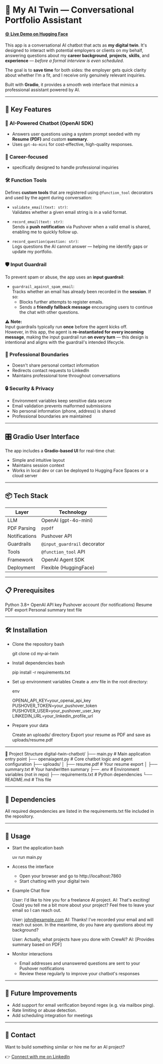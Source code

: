 # 🧠 My AI Twin — Conversational Portfolio Assistant
[🟢 **Live Demo on Hugging Face**](https://huggingface.co/spaces/rrajaram/My-Professional-AI-Twin)

This app is a conversational AI chatbot that acts as **my digital twin**. It's designed to interact with potential employers or clients on my behalf, answering questions about my **career background**, **projects**, **skills**, and **experience** — *before a formal interview is even scheduled.*

The goal is to **save time** for both sides: the employer gets quick clarity about whether I'm a fit, and I receive only genuinely relevant inquiries.

Built with **Gradio**, it provides a smooth web interface that mimics a professional assistant powered by AI.

---

## 🚀 Key Features

### 🤖 AI-Powered Chatbot (OpenAI SDK)
- Answers user questions using a system prompt seeded with my **Resume (PDF)** and custom **summary**.
- Uses `gpt-4o-mini` for cost-effective, high-quality responses.

### 💼 Career-focused
- specifically designed to handle professional inquiries


### 🛠️ Function Tools
Defines **custom tools** that are registered using `@function_tool` decorators and used by the agent during conversation:

- `validate_email(text: str)`:  
  Validates whether a given email string is in a valid format.

 - `record_email(text: str)`:  
  Sends a **push notification** via Pushover when a valid email is shared, enabling me to quickly follow up.
  
- `record_question(question: str)`:  
  Logs questions the AI cannot answer — helping me identify gaps or update my portfolio.

### 🛡️ Input Guardrail
To prevent spam or abuse, the app uses an **input guardrail**:

- `guardrail_against_spam_email`:  
  Tracks whether an email has already been recorded in the **session**. If so:
  - Blocks further attempts to register emails.
  - Sends a **friendly fallback message** encouraging users to continue the chat with other questions.

⚠️ **Note:**  
Input guardrails typically run **once** before the agent kicks off.  
However, in this app, the agent is **re-instantiated for every incoming message**, making the input guardrail run **on every turn** — this design is intentional and aligns with the guardrail's intended lifecycle.


### 🤝 Professional Boundaries

- Doesn't share personal contact information
- Redirects contact requests to LinkedIn
- Maintains professional tone throughout conversations

### 🔒 Security & Privacy

- Environment variables keep sensitive data secure
- Email validation prevents malformed submissions
- No personal information (phone, address) is shared
- Professional boundaries are maintained

---

## 🎛️ Gradio User Interface

The app includes a **Gradio-based UI** for real-time chat:

- Simple and intuitive layout
- Maintains session context
- Works in local dev or can be deployed to Hugging Face Spaces or a cloud server

---


## 📦 Tech Stack

| Layer         | Technology                     |
| ------------- | ------------------------------ |
| LLM           | OpenAI (gpt-4o-mini)           |
| PDF Parsing   | `pypdf`                        |
| Notifications | Pushover API                   |
| Guardrails    | `@input_guardrail` decorator   |
| Tools         | `@function_tool` API           |
| Framework     | OpenAI Agent SDK   |
| Deployment    | Flexible (HuggingFace)|

---

## 📋 Prerequisites

Python 3.8+
OpenAI API key
Pushover account (for notifications)
Resume PDF export
Personal summary text file

---

## 🛠️ Installation

- Clone the repository
  bash
  
  git clone <your-repo-url>
  cd my-ai-twin

- Install dependencies
  bash
  
  pip install -r requirements.txt

- Set up environment variables Create a .env file in the root directory:
  
  env
  
  OPENAI_API_KEY=your_openai_api_key
  PUSHOVER_TOKEN=your_pushover_token
  PUSHOVER_USER=your_pushover_user_key
  LINKEDIN_URL=your_linkedin_profile_url

- Prepare your data

  Create an uploads/ directory
  Export your resume as PDF and save as uploads/resume.pdf

---

📁 Project Structure
digital-twin-chatbot/
├── main.py              # Main application entry point
├── openaiagent.py       # Core chatbot logic and agent configuration
├── uploads/
│   ├── resume.pdf       # Your resume export
│   ├── summary.txt      # Your handwritten summary
├── .env                 # Environment variables (not in repo)
├── requirements.txt     # Python dependencies
└── README.md            # This file

---

## 🔧 Dependencies
All required dependencies are listed in the requirements.txt file included in the repository.

---

## 🚀 Usage

- Start the application
  bash
  
  uv run main.py

- Access the interface

  - Open your browser and go to http://localhost:7860
  - Start chatting with your digital twin

  
- Example Chat flow

    User: I'd like to hire you for a freelance AI project.
    AI: That's exciting! Could you tell me a bit more about your project?
    Feel free to leave your email so I can reach out.

    User: john@example.com
    AI: Thanks! I've recorded your email and will reach out soon.
    In the meantime, do you have any questions about my background?

    User: Actually, what projects have you done with CrewAI?
    AI: [Provides summary based on PDF]
    
- Monitor interactions

  - Email addresses and unanswered questions are sent to your Pushover notifications
  - Review these regularly to improve your chatbot's responses

---
  
## 🚧 Future Improvements

- Add support for email verification beyond regex (e.g. via mailbox ping).
- Rate limiting or abuse detection.
- Add scheduling integration for meetings

---

## 🤝 Contact

Want to build something similar or hire me for an AI project?

👉 [Connect with me on LinkedIn](https://www.linkedin.com/in/ramya-rajaram-tech/)  
